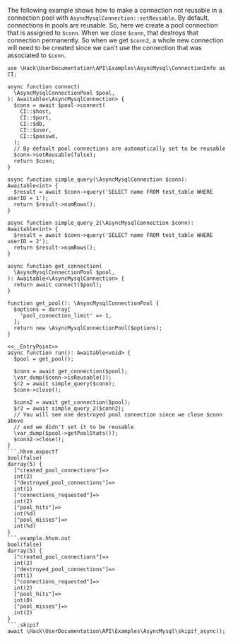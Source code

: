 The following example shows how to make a connection not reusable in a connection pool with `AsyncMysqlConnection::setReusable`. By default, connections in pools are reusable. So, here we create a pool connection that is assigned to `$conn`. When we close `$conn`, that destroys that connection permanently. So when we get `$conn2`, a whole new connection will need to be created since we can't use the connection that was associated to `$conn`.

```basic-usage.php
use \Hack\UserDocumentation\API\Examples\AsyncMysql\ConnectionInfo as CI;

async function connect(
  \AsyncMysqlConnectionPool $pool,
): Awaitable<\AsyncMysqlConnection> {
  $conn = await $pool->connect(
    CI::$host,
    CI::$port,
    CI::$db,
    CI::$user,
    CI::$passwd,
  );
  // By default pool connections are automatically set to be reusable
  $conn->setReusable(false);
  return $conn;
}

async function simple_query(\AsyncMysqlConnection $conn): Awaitable<int> {
  $result = await $conn->query('SELECT name FROM test_table WHERE userID = 1');
  return $result->numRows();
}

async function simple_query_2(\AsyncMysqlConnection $conn): Awaitable<int> {
  $result = await $conn->query('SELECT name FROM test_table WHERE userID = 2');
  return $result->numRows();
}

async function get_connection(
  \AsyncMysqlConnectionPool $pool,
): Awaitable<\AsyncMysqlConnection> {
  return await connect($pool);
}

function get_pool(): \AsyncMysqlConnectionPool {
  $options = darray[
    'pool_connection_limit' => 1,
  ];
  return new \AsyncMysqlConnectionPool($options);
}

<<__EntryPoint>>
async function run(): Awaitable<void> {
  $pool = get_pool();

  $conn = await get_connection($pool);
  \var_dump($conn->isReusable());
  $r2 = await simple_query($conn);
  $conn->close();

  $conn2 = await get_connection($pool);
  $r2 = await simple_query_2($conn2);
  // You will see one destroyed pool connection since we close $conn above
  // and we didn't set it to be reusable
  \var_dump($pool->getPoolStats());
  $conn2->close();
}
```.hhvm.expectf
bool(false)
darray(5) {
  ["created_pool_connections"]=>
  int(2)
  ["destroyed_pool_connections"]=>
  int(1)
  ["connections_requested"]=>
  int(2)
  ["pool_hits"]=>
  int(%d)
  ["pool_misses"]=>
  int(%d)
}
```.example.hhvm.out
bool(false)
darray(5) {
  ["created_pool_connections"]=>
  int(2)
  ["destroyed_pool_connections"]=>
  int(1)
  ["connections_requested"]=>
  int(2)
  ["pool_hits"]=>
  int(0)
  ["pool_misses"]=>
  int(2)
}
```.skipif
await \Hack\UserDocumentation\API\Examples\AsyncMysql\skipif_async();
```
